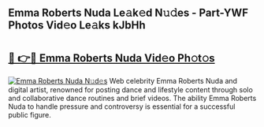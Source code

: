 ## Emma Roberts Nuda Le𝚊k𝚎d N𝚞𝚍es - Part-YWF Photos Vid𝚎o Le𝚊ks kJbHh

# <h2><a href="http://fbfc0ey.evod.top/?m=Emma+Roberts+Nuda">🔗 👉🔴 Emma Roberts Nuda Vid𝚎o Ph𝚘t𝚘s</a></h2>

[![Emma Roberts Nuda N𝚞d𝚎s](https://i.imgur.com/8V9OHl7.gif)](http://fbfc0ey.evod.top/?m=Emma+Roberts+Nuda)
Web celebrity Emma Roberts Nuda and digital artist, renowned for posting dance and lifestyle content through solo and collaborative dance routines and brief videos. The ability Emma Roberts Nuda to handle pressure and controversy is essential for a successful public figure. 
